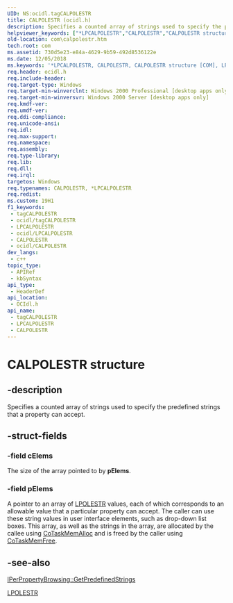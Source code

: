 ```yaml
---
UID: NS:ocidl.tagCALPOLESTR
title: CALPOLESTR (ocidl.h)
description: Specifies a counted array of strings used to specify the predefined strings that a property can accept.
helpviewer_keywords: ["*LPCALPOLESTR","CALPOLESTR","CALPOLESTR structure [COM]","LPCALPOLESTR","LPCALPOLESTR structure pointer [COM]","_ctrl_CALPOLESTR","com.calpolestr","ocidl/CALPOLESTR","ocidl/LPCALPOLESTR"]
old-location: com\calpolestr.htm
tech.root: com
ms.assetid: 730d5e23-e84a-4629-9b59-492d8536122e
ms.date: 12/05/2018
ms.keywords: '*LPCALPOLESTR, CALPOLESTR, CALPOLESTR structure [COM], LPCALPOLESTR, LPCALPOLESTR structure pointer [COM], _ctrl_CALPOLESTR, com.calpolestr, ocidl/CALPOLESTR, ocidl/LPCALPOLESTR'
req.header: ocidl.h
req.include-header: 
req.target-type: Windows
req.target-min-winverclnt: Windows 2000 Professional [desktop apps only]
req.target-min-winversvr: Windows 2000 Server [desktop apps only]
req.kmdf-ver: 
req.umdf-ver: 
req.ddi-compliance: 
req.unicode-ansi: 
req.idl: 
req.max-support: 
req.namespace: 
req.assembly: 
req.type-library: 
req.lib: 
req.dll: 
req.irql: 
targetos: Windows
req.typenames: CALPOLESTR, *LPCALPOLESTR
req.redist: 
ms.custom: 19H1
f1_keywords:
 - tagCALPOLESTR
 - ocidl/tagCALPOLESTR
 - LPCALPOLESTR
 - ocidl/LPCALPOLESTR
 - CALPOLESTR
 - ocidl/CALPOLESTR
dev_langs:
 - c++
topic_type:
 - APIRef
 - kbSyntax
api_type:
 - HeaderDef
api_location:
 - OCIdl.h
api_name:
 - tagCALPOLESTR
 - LPCALPOLESTR
 - CALPOLESTR
---
```


# CALPOLESTR structure


## -description

Specifies a counted array of strings used to specify the predefined strings that a property can accept.

## -struct-fields

### -field cElems

The size of the array pointed to by <b>pElems</b>.

### -field pElems

A pointer to an array of <a href="/windows/desktop/api/wtypesbase/nf-wtypesbase-olestr">LPOLESTR</a> values, each of which corresponds to an allowable value that a particular property can accept. The caller can use these string values in user interface elements, such as drop-down list boxes. This array, as well as the strings in the array, are allocated by the callee using <a href="/windows/desktop/api/combaseapi/nf-combaseapi-cotaskmemalloc">CoTaskMemAlloc</a> and is freed by the caller using <a href="/windows/desktop/api/combaseapi/nf-combaseapi-cotaskmemfree">CoTaskMemFree</a>.

## -see-also

<a href="/windows/desktop/api/ocidl/nf-ocidl-iperpropertybrowsing-getpredefinedstrings">IPerPropertyBrowsing::GetPredefinedStrings</a>



<a href="/windows/desktop/api/wtypesbase/nf-wtypesbase-olestr">LPOLESTR</a>

